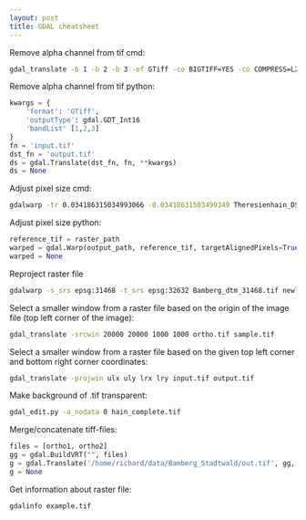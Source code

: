 ```yaml
---
layout: post
title: GDAL cheatsheet
---
```


Remove alpha channel from tif cmd:
```bash
gdal_translate -b 1 -b 2 -b 3 -of GTiff -co BIGTIFF=YES -co COMPRESS=LZW input.tif output.tif
```
Remove alpha channel from tif python:
```python
kwargs = {
    'format': 'GTiff',
    'outputType': gdal.GDT_Int16
    'bandList' [1,2,3]
}
fn = 'input.tif'
dst_fn = 'output.tif'
ds = gdal.Translate(dst_fn, fn, **kwargs)
ds = None
```

Adjust pixel size cmd:
```bash
gdalwarp -tr 0.034186315034993066 -0.03418631503499349 Theresienhain_DSM_Juli_2022_ds_dtm.tif Theresienhain_DTM_Juli_2022.tif
```

Adjust pixel size python:
```Python
reference_tif = raster_path
warped = gdal.Warp(output_path, reference_tif, targetAlignedPixels=True, xRes=0.1, yRes=-0.1)
warped = None
```

Reproject raster file
```zsh
gdalwarp -s_srs epsg:31468 -t_srs epsg:32632 Bamberg_dtm_31468.tif newly.tif
```

Select a smaller window from a raster file based on the origin of the image file (top left corner of the image):
```bash
gdal_translate -srcwin 20000 20000 1000 1000 ortho.tif sample.tif 
```

Select a smaller window from a raster file based on the given top left corner and bottom right corner coordinates:
```bash
gdal_translate -projwin ulx uly lrx lry input.tif output.tif
```

Make background of .tif transparent:
```bash
gdal_edit.py -a_nodata 0 hain_complete.tif
```

Merge/concatenate tiff-files:
```Python
files = [ortho1, ortho2]
gg = gdal.BuildVRT("", files)
g = gdal.Translate('/home/richard/data/Bamberg_Stadtwald/out.tif', gg, format="GTiff", options=['COMPRESS=LZW'])
g = None
```

Get information about raster file:
```bash
gdalinfo example.tif
```